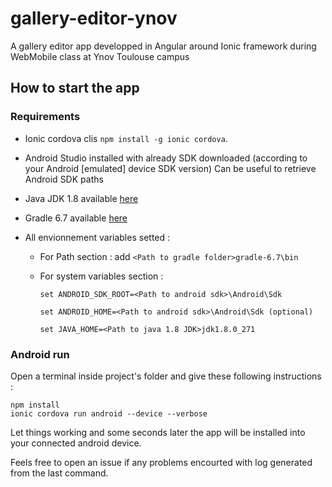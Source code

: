 # gallery-editor-ynov

A gallery editor app developped in Angular around Ionic framework during WebMobile class at Ynov Toulouse campus

## How to start the app

### Requirements

- Ionic cordova clis `npm install -g ionic cordova`.

- Android Studio installed with already SDK downloaded (according to your Android [emulated] device SDK version)
  Can be useful to retrieve Android SDK paths

- Java JDK 1.8 available [here](https://www.oracle.com/java/technologies/javase/javase-jdk8-downloads.html)

- Gradle 6.7 available [here](https://gradle.org/releases/)

- All envionnement variables setted :
  - For Path section : add `<Path to gradle folder>gradle-6.7\bin`

  - For system variables section :

        set ANDROID_SDK_ROOT=<Path to android sdk>\Android\Sdk

        set ANDROID_HOME=<Path to android sdk>\Android\Sdk (optional)

        set JAVA_HOME=<Path to java 1.8 JDK>jdk1.8.0_271

### Android run

Open a terminal inside project's folder and give these following instructions :

    npm install
    ionic cordova run android --device --verbose

Let things working and some seconds later the app will be installed into your connected android device.

Feels free to open an issue if any problems encourted with log generated from the last command.
